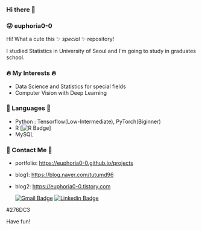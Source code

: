 ### Hi there 👋

<!--
**euphoria0-0/euphoria0-0** is a ✨ _special_ ✨ repository because its `README.md` (this file) appears on your GitHub profile.

Here are some ideas to get you started:

- 🔭 I’m currently working on ...
- 🌱 I’m currently learning ...
- 👯 I’m looking to collaborate on ...
- 🤔 I’m looking for help with ...
- 💬 Ask me about ...
- 📫 How to reach me: ...
- 😄 Pronouns: ...
- ⚡ Fun fact: ...
-->

### :stuck_out_tongue_winking_eye: euphoria0-0

Hi! What a cute this ✨ _special_ ✨ repository!

I studied Statistics in University of Seoul and I'm going to study in graduates school.

### :fire: My Interests :fire:

- Data Science and Statistics for special fields
- Computer Vision with Deep Learning

### :memo: Languages :memo:
- Python : Tensorflow(Low-Intermediate), PyTorch(Biginner)
- R [![R Badge](https://img.shields.io/badge/Gmail-276DC3?)]
- MySQL

### :love_letter: Contact Me :love_letter:
- portfolio: https://euphoria0-0.github.io/projects
- blog1: https://blog.naver.com/tutumd96
- blog2: https://euphoria0-0.tistory.com 

  [![Gmail Badge](https://img.shields.io/badge/Gmail-d14836?style=flat-square&logo=Gmail&logoColor=white&link=mailto:1996sypark@gmail.com)](mailto:1996sypark@gmail.com)
  [![Linkedin Badge](https://img.shields.io/badge/-Linkedin-blue?style=flat-square&logo=Linkedin&logoColor=white&link=https://www.linkedin.com/in/su-yeong-p-782a62187//)](https://www.linkedin.com/in/su-yeong-p-782a62187//)
  
  
#276DC3



Have fun!
